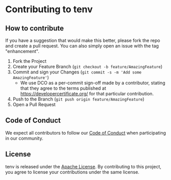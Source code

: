 # Contributing to tenv

## How to contribute

If you have a suggestion that would make this better, please fork the repo and create a pull request. You can also simply open an issue with the tag "enhancement".

1. Fork the Project
2. Create your Feature Branch (`git checkout -b feature/AmazingFeature`)
3. Commit and sign your Changes (`git commit -s -m 'Add some AmazingFeature'`)
    - We use DCO as a per-commit sign-off made by a contributor, stating that they agree to the terms published at https://developercertificate.org/ for that particular contribution.
4. Push to the Branch (`git push origin feature/AmazingFeature`)
5. Open a Pull Request

## Code of Conduct

We expect all contributors to follow our [Code of Conduct](CODE_OF_CONDUCT.md) when participating in our community.

## License

tenv is released under the [Apache License](LICENSE). By contributing to this project, you agree to license your contributions under the same license.
